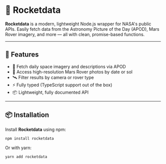 # 🚀 Rocketdata

**Rocketdata** is a modern, lightweight Node.js wrapper for NASA's public APIs. Easily fetch data from the Astronomy Picture of the Day (APOD), Mars Rover imagery, and more — all with clean, promise-based functions.

---

## 🌌 Features

- 🌠 Fetch daily space imagery and descriptions via APOD
- 🤖 Access high-resolution Mars Rover photos by date or sol
- 🛰️ Filter results by camera or rover type
- ⚡ Fully typed (TypeScript support out of the box)
- 📦 Lightweight, fully documented API

---

## 📦 Installation

Install **Rocketdata** using npm:

```bash
npm install rocketdata
```

Or with yarn:

```bash
yarn add rocketdata
```
